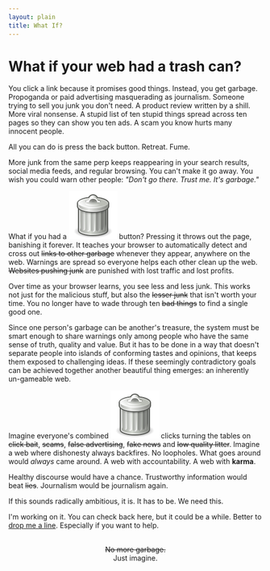 ```yaml
---
layout: plain
title: What If?
---
```




# What if your web had a trash can?

You click a link because it promises good things. Instead, you get garbage. Propoganda or paid advertising masquerading as journalism. Someone trying to sell you junk you don't need. A product review written by a shill. More viral nonsense. A stupid list of ten stupid things spread across ten pages so they can show you ten ads. A scam you know hurts many innocent people.

All you can do is press the back button. Retreat. Fume.

More junk from the same perp keeps reappearing in your search results, social media feeds, and regular browsing. You can't make it go away. You wish you could warn other people: *"Don't go there. Trust me. It's garbage."*

What if you had a <span class="garbage-can">![a trash can](./images/garbage-can.svg)</span> button? Pressing it throws out the page, banishing it forever. It teaches your browser to automatically detect and cross out <del>links to other garbage</del> whenever they appear, anywhere on the web. Warnings are spread so everyone helps each other clean up the web. <del>Websites pushing junk</del> are punished with lost traffic and lost profits.

Over time as your browser learns, you see less and less junk. This works not just for the malicious stuff, but also the <del>lesser junk</del> that isn't worth your time. You no longer have to wade through ten <del>bad things</del> to find a single good one.

Since one person's garbage can be another's treasure, the system must be smart enough to share warnings only among people who have the same sense of truth, quality and value. But it has to be done in a way that doesn't separate people into islands of conforming tastes and opinions, that keeps them exposed to challenging ideas. If these seemingly contradictory goals can be achieved together another beautiful thing emerges: an inherently un-gameable web. 

Imagine everyone's combined <span class="garbage-can">![a trash can](./images/garbage-can.svg)</span> clicks turning the tables on <del>click bait</del>, <del>scams</del>, <del>false advertising</del>, <del>fake news</del>  and <del>low quality litter</del>. Imagine a web where dishonesty always backfires. No loopholes. What goes around would *always* came around. A web with accountability. A web with **karma**. 

Healthy discourse would have a chance. Trustworthy information would beat <del>lies</del>. Journalism would be journalism again. 

If this sounds radically ambitious, it is. It has to be. We need this. 

I'm working on it. You can check back here, but it could be a while. Better to [drop me a line](mailto:whatif@commonkarma.org). Especially if you want to help.

<br>

<center><del>No more garbage.</del></center>

<center>Just imagine. </center>

